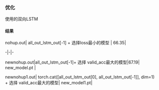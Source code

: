 ### 优化
 使用的双向LSTM

 #### 结果
 
 nohup.out| all_out_lstm_out[-1] + 选择loss最小的模型 | 66.35|

-|-|-

newnohup.out|all_out_lstm_out[-1]+ 选择 valid_acc最大的模型|67.19| new_model.pt |

newnohup1.out| torch.cat([all_out_lstm_out[0], all_out_lstm_out[-1]], dim=1) + 选择 valid_acc最大的模型| new_model1.pt|
